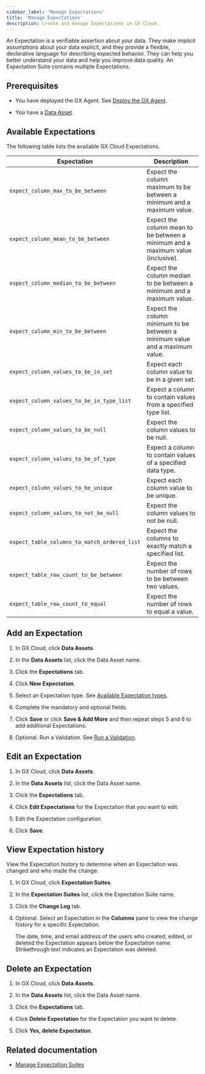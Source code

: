 ```yaml
---
sidebar_label: 'Manage Expectations'
title: 'Manage Expectations'
description: Create and manage Expectations in GX Cloud.
---
```


An Expectation is a verifiable assertion about your data. They make implicit assumptions about your data explicit, and they provide a flexible, declarative language for describing expected behavior. They can help you better understand your data and help you improve data quality. An Expectation Suite contains multiple Expectations.

<!-- [//]: # (TODO: To learn more about Expectations, see Expectation.) -->

## Prerequisites

- You have deployed the GX Agent. See [Deploy the GX Agent](../deploy_gx_agent.md).

- You have a [Data Asset](/cloud/data_assets/manage_data_assets.md#create-a-data-asset).

## Available Expectations

The following table lists the available GX Cloud Expectations.

| Expectation                              | Description                                                                    | 
|------------------------------------------|--------------------------------------------------------------------------------|
| `expect_column_max_to_be_between`        | Expect the column maximum to be between a minimum and a maximum value.         | 
| `expect_column_mean_to_be_between`       | Expect the column mean to be between a minimum and a maximum value (inclusive).| 
| `expect_column_median_to_be_between`     | Expect the column median to be between a minimum and a maximum value.          | 
| `expect_column_min_to_be_between`        | Expect the column minimum to be between a minimum value and a maximum value.   | 
| `expect_column_values_to_be_in_set`      | Expect each column value to be in a given set.                                 | 
| `expect_column_values_to_be_in_type_list`| Expect a column to contain values from a specified type list.                  |
| `expect_column_values_to_be_null`        | Expect the column values to be null.                                           |
| `expect_column_values_to_be_of_type`     | Expect a column to contain values of a specified data type.                    |
| `expect_column_values_to_be_unique`      | Expect each column value to be unique.                                         |
| `expect_column_values_to_not_be_null`    | Expect the column values to not be null.                                       |
| `expect_table_columns_to_match_ordered_list` | Expect the columns to exactly match a specified list.                      |
| `expect_table_row_count_to_be_between`   | Expect the number of rows to be between two values.                            |
| `expect_table_row_count_to_equal`        | Expect the number of rows to equal a value.                                    |                                          

## Add an Expectation

1. In GX Cloud, click **Data Assets**.

2. In the **Data Assets** list, click the Data Asset name.

3. Click the **Expectations** tab.

4. Click **New Expectation**.

5. Select an Expectation type. See [Available Expectation types](#available-expectation-types).

6. Complete the mandatory and optional fields.

7. Click **Save** or click **Save & Add More** and then repeat steps 5 and 6 to add additional Expectations.

8. Optional. Run a Validation. See [Run a Validation](/cloud/validations/manage_validations.md#run-a-validation).

## Edit an Expectation

1. In GX Cloud, click **Data Assets**.

2. In the **Data Assets** list, click the Data Asset name.

3. Click the **Expectations** tab.

4. Click **Edit Expectations** for the Expectation that you want to edit.

5. Edit the Expectation configuration.

6. Click **Save**.

## View Expectation history

View the Expectation history to determine when an Expectation was changed and who made the change. 

1. In GX Cloud, click **Expectation Suites**.

2. In the **Expectation Suites** list, click the Expectation Suite name.

3. Click the **Change Log** tab.

4. Optional. Select an Expectation in the **Columns** pane to view the change history for a specific Expectation.

    The date, time, and email address of the users who created, edited, or deleted the Expectation appears below the Expectation name. Strikethrough text indicates an Expectation was deleted.

## Delete an Expectation

1. In GX Cloud, click **Data Assets**.

2. In the **Data Assets** list, click the Data Asset name.

3. Click the **Expectations** tab.

4. Click **Delete Expectation** for the Expectation you want to delete. 

5. Click **Yes, delete Expectation**. 

## Related documentation

- [Manage Expectation Suites](../expectation_suites/manage_expectation_suites.md)